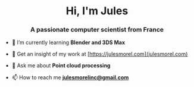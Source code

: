 <h1 align="center">Hi, I'm Jules</h1>
<h3 align="center">A passionate computer scientist from France</h3>


- 🌱 I’m currently learning **Blender and 3DS Max**

- 📝 Get an insight of my work at [https://julesmorel.com](julesmorel.com)

- 💬 Ask me about **Point cloud processing**

- 📫 How to reach me **julesmorelinc@gmail.com**
